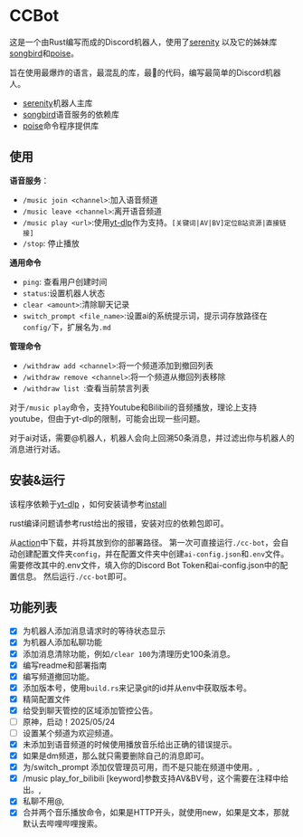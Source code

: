 # CCBot

这是一个由Rust编写而成的Discord机器人，使用了[serenity](https://github.com/serenity-rs/serenity)
以及它的姊妹库[songbird](https://github.com/serenity-rs/songbird)和[poise](https://github.com/serenity-rs/poise)。

旨在使用最爆炸的语言，最混乱的库，最💩的代码，编写最简单的Discord机器人。

- [serenity](https://github.com/serenity-rs/serenity)机器人主库
- [songbird](https://github.com/serenity-rs/songbird)语音服务的依赖库
- [poise](https://github.com/serenity-rs/poise)命令程序提供库

## 使用

**语音服务**：

- `/music join <channel>`:加入语音频道
- `/music leave <channel>`:离开语音频道
- `/music play <url>`:使用[yt-dlp](https://github.com/yt-dlp/yt-dlp)作为支持。`[关键词|AV|BV]定位B站资源|直接链接]`
- `/stop`: 停止播放

**通用命令**

- `ping`: 查看用户创建时间
- `status`:设置机器人状态
- `clear <amount>`:清除<amount>聊天记录
- `switch_prompt <file_name>`:设置ai的系统提示词，提示词存放路径在`config/`下，扩展名为`.md`

**管理命令**

- `/withdraw add <channel>`:将一个频道添加到撤回列表
- `/withdraw remove <channel>`:将一个频道从撤回列表移除
- `/withdraw list `:查看当前禁言列表

对于`/music play`命令，支持Youtube和Bilibili的音频播放，理论上支持youtube，但由于yt-dlp的限制，可能会出现一些问题。

对于ai对话，需要@机器人，机器人会向上回溯50条消息，并过滤出你与机器人的消息进行对话。

## 安装&运行

该程序依赖于[yt-dlp](https://github.com/yt-dlp/yt-dlp)
，如何安装请参考[install](https://github.com/yt-dlp/yt-dlp?tab=readme-ov-file#installation)

rust编译问题请参考rust给出的报错，安装对应的依赖包即可。

从[action](https://github.com/ChengCY-2254/discord_hub_bot/actions)中下载，并将其放到你的部署路径。
第一次可直接运行`./cc-bot`，会自动创建配置文件夹`config`，并在配置文件夹中创建`ai-config.json`和`.env`文件。
需要修改其中的.env文件，填入你的Discord Bot Token和ai-config.json中的配置信息。
然后运行`./cc-bot`即可。

## 功能列表

- [x] 为机器人添加消息请求时的等待状态显示
- [x] 为机器人添加私聊功能
- [x] 添加消息清除功能，例如`/clear 100`为清理历史100条消息。
- [x] 编写readme和部署指南
- [x] 编写频道撤回功能。
- [x] 添加版本号，使用`build.rs`来记录git的id并从env中获取版本号。
- [x] 精简配置文件
- [x] 给受到聊天管控的区域添加管控公告。
- [ ] 原神，启动！2025/05/24
- [ ] 设置某个频道为欢迎频道。
- [x] 未添加到语音频道的时候使用播放音乐给出正确的错误提示。
- [x] 如果是dm频道，那么就只需要删除自己的消息即可。
- [x] 为/switch_prompt 添加仅管理员可用，而不是只能在频道中使用。,
- [x] /music play_for_bilibili [keyword]参数支持AV&BV号，这个需要在注释中给出。,
- [x] 私聊不用@,
- [x] 合并两个音乐播放命令，如果是HTTP开头，就使用new，如果是文本，那就默认去哔哩哔哩搜索。